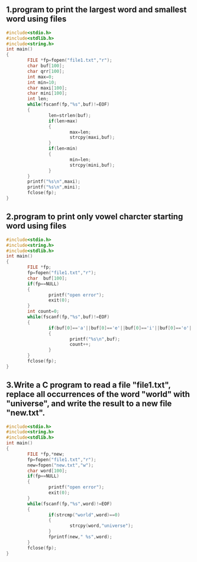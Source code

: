 ## 1.program to print the largest word and smallest word using files
```c
#include<stdio.h>
#include<stdlib.h>
#include<string.h>
int main()
{
        FILE *fp=fopen("file1.txt","r");
        char buf[100];
        char qrr[100];
        int max=0;
        int min=10;
        char maxi[100];
        char mini[100];
        int len;
        while(fscanf(fp,"%s",buf)!=EOF)
        {
                len=strlen(buf);
                if(len>max)
                {
                        max=len;
                        strcpy(maxi,buf);
                }
                if(len<min)
                {
                        min=len;
                        strcpy(mini,buf);
                }
        }
        printf("%s\n",maxi);
        printf("%s\n",mini);
        fclose(fp);
}
```
## 2.program to print only vowel charcter starting word using files
```c
#include<stdio.h>
#include<string.h>
#include<stdlib.h>
int main()
{
        FILE *fp;
        fp=fopen("file1.txt","r");
        char  buf[100];
        if(fp==NULL)
        {
                printf("open error");
                exit(0);
        }
        int count=0;
        while(fscanf(fp,"%s",buf)!=EOF)
        {
                if(buf[0]=='a'||buf[0]=='e'||buf[0]=='i'||buf[0]=='o'||buf[0]=='u')
                {
                        printf("%s\n",buf);
                        count++;
                }
        }
        fclose(fp);
}
```
## 3.Write a C program to read a file "file1.txt", replace all occurrences of the word "world" with "universe", and write the result to a new file "new.txt".
```c
#include<stdio.h>
#include<string.h>
#include<stdlib.h>
int main()
{
        FILE *fp,*new;
        fp=fopen("file1.txt","r");
        new=fopen("new.txt","w");
        char word[100];
        if(fp==NULL)
        {
                printf("open error");
                exit(0);
        }
        while(fscanf(fp,"%s",word)!=EOF)
        {
                if(strcmp("world",word)==0)
                {
                        strcpy(word,"universe");
                }
                fprintf(new," %s",word);
        }
        fclose(fp);
}
```
